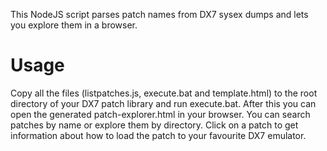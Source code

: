 This NodeJS script parses patch names from DX7 sysex dumps and lets you explore them in a browser.

# Usage

Copy all the files (listpatches.js, execute.bat and template.html) to the root directory of your DX7 patch library and run execute.bat. After this you can open the generated patch-explorer.html in your browser. You can search patches by name or explore them by directory. Click on a patch to get information about how to load the patch to your favourite DX7 emulator.